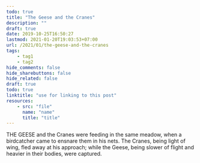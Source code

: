 ```yaml
---
todo: true
title: "The Geese and the Cranes"
description: ""
draft: true
date: 2019-10-25T16:50:27
lastmod: 2021-01-20T19:03:53+07:00
url: /2021/01/the-geese-and-the-cranes
tags:
    - tag1
    - tag2
hide_comments: false
hide_sharebuttons: false
hide_related: false
draft: true
todo: true
linktitle: "use for linking to this post"
resources:
    - src: "file"
      name: "name"
      title: "title"
---
```

THE GEESE and the Cranes were feeding in the same meadow, when a birdcatcher came to ensnare them in his nets. The Cranes, being light of wing, fled away at his approach; while the Geese, being slower of flight and heavier in their bodies, were captured.

